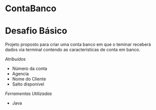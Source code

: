 # ContaBanco

# Desafio Básico 

Projeto proposto para criar uma conta banco em que o teminar receberá dados via terminal contendo as características de conta em banco. 

*Atribuidos*  
* Número da conta
* Agencia 
* Nome do Cliente 
* Salto disponível 

*Ferramentas Utilizadas* 
* Java
